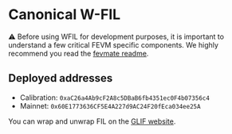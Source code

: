 # Canonical W-FIL

 :warning: Before using WFIL for development purposes, it is important to understand a few critical FEVM specific components. We highly recommend you read the [fevmate readme](https://github.com/wadealexc/fevmate#readme).

## Deployed addresses

- Calibration: `0xaC26a4Ab9cF2A8c5DBaB6fb4351ec0F4b07356c4`
- Mainnet: `0x60E1773636CF5E4A227d9AC24F20fEca034ee25A`

You can wrap and unwrap FIL on the [GLIF website](https://glif.io).
